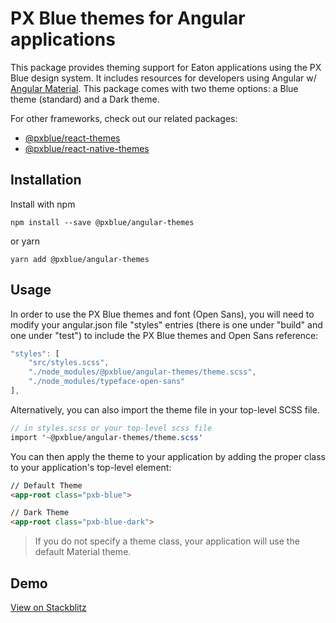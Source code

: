 # PX Blue themes for Angular applications
This package provides theming support for Eaton applications using the PX Blue design system. It includes resources for developers using Angular w/ [Angular Material](https://www.npmjs.com/package/@angular/material). This package comes with two theme options: a Blue theme (standard) and a Dark theme.

For other frameworks, check out our related packages:
* [@pxblue/react-themes](https://www.npmjs.com/package/@pxblue/react-themes)
* [@pxblue/react-native-themes](https://www.npmjs.com/package/@pxblue/react-native-themes)

## Installation
Install with npm
```shell
npm install --save @pxblue/angular-themes
```
or yarn
```shell
yarn add @pxblue/angular-themes
```

## Usage
In order to use the PX Blue themes and font (Open Sans), you will need to modify your angular.json file "styles" entries (there is one under "build" and one under "test") to include the PX Blue themes and Open Sans reference:
```js
"styles": [
    "src/styles.scss",
    "./node_modules/@pxblue/angular-themes/theme.scss",
    "./node_modules/typeface-open-sans"
],
```

Alternatively, you can also import the theme file in your top-level SCSS file.
```scss
// in styles.scss or your top-level scss file
import '~@pxblue/angular-themes/theme.scss'
```

You can then apply the theme to your application by adding the proper class to your application's top-level element:
```HTML
// Default Theme
<app-root class="pxb-blue">

// Dark Theme
<app-root class="pxb-blue-dark">
```
> If you do not specify a theme class, your application will use the default Material theme.

## Demo
[View on Stackblitz](https://stackblitz.com/github/pxblue/themes/tree/master/angular/demo)
